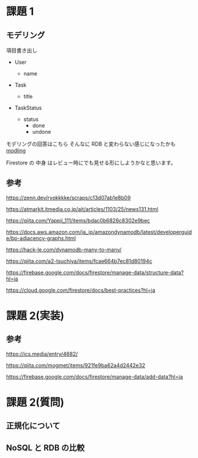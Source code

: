 # 課題 1

## モデリング

項目書き出し

- User

  - name

- Task

  - title

- TaskStatus
  - status
    - done
    - undone

モデリングの回答はこちら
そんなに RDB と変わらない感じになったかも
[modling](./modeling.png)

Firestore の 中身 はレビュー時にでも見せる形にしようかなと思います。

## 参考

https://zenn.dev/ryokkkke/scraps/c13d07ab1e8b09

https://atmarkit.itmedia.co.jp/ait/articles/1103/25/news131.html

https://qiita.com/Yappii_111/items/bdac0b6826c8302e9bec

https://docs.aws.amazon.com/ja_jp/amazondynamodb/latest/developerguide/bp-adjacency-graphs.html

https://hack-le.com/dynamodb-many-to-many/

https://qiita.com/a2-tsuchiya/items/fcae664b7ec81d80194c

https://firebase.google.com/docs/firestore/manage-data/structure-data?hl=ja

https://cloud.google.com/firestore/docs/best-practices?hl=ja

# 課題 2(実装)

## 参考

https://ics.media/entry/4682/

https://qiita.com/mogmet/items/921fe9ba62a4d2442e32

https://firebase.google.com/docs/firestore/manage-data/add-data?hl=ja

# 課題 2(質問)

## 正規化について

## NoSQL と RDB の比較
